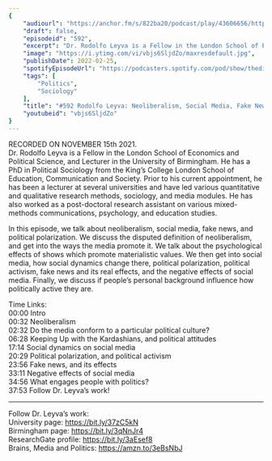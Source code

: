 ```yaml
---
{
	"audiourl": "https://anchor.fm/s/822ba20/podcast/play/43606656/https%3A%2F%2Fd3ctxlq1ktw2nl.cloudfront.net%2Fstaging%2F2021-10-19%2Fa4100f13-20a5-1dc8-3933-efac5691ab4d.m4a",
	"draft": false,
	"episodeid": "592",
	"excerpt": "Dr. Rodolfo Leyva is a Fellow in the London School of Economics and Political Science, and Lecturer in the University of Birmingham. He has a PhD in Political Sociology from the King’s College London School of Education, Communication and Society. Prior to his current appointment, he has been a lecturer at several universities and have led various quantitative and qualitative research methods, sociology, and media modules. He has also worked as a post-doctoral research assistant on various mixed-methods communications, psychology, and education studies.",
	"image": "https://i.ytimg.com/vi/vbjs6SljdZo/maxresdefault.jpg",
	"publishDate": 2022-02-25,
	"spotifyEpisodeUrl": "https://podcasters.spotify.com/pod/show/thedissenter/episodes/592-Rodolfo-Leyva-Neoliberalism--Social-Media--Fake-News--and-Political-Polarization-e1ah960",
	"tags": [
		"Politics",
		"Sociology"
	],
	"title": "#592 Rodolfo Leyva: Neoliberalism, Social Media, Fake News, and Political Polarization",
	"youtubeid": "vbjs6SljdZo"
}
---
```

RECORDED ON NOVEMBER 15th 2021.  
Dr. Rodolfo Leyva is a Fellow in the London School of Economics and Political Science, and Lecturer in the University of Birmingham. He has a PhD in Political Sociology from the King’s College London School of Education, Communication and Society. Prior to his current appointment, he has been a lecturer at several universities and have led various quantitative and qualitative research methods, sociology, and media modules. He has also worked as a post-doctoral research assistant on various mixed-methods communications, psychology, and education studies.

In this episode, we talk about neoliberalism, social media, fake news, and political polarization. We discuss the disputed definition of neoliberalism, and get into the ways the media promote it. We talk about the psychological effects of shows which promote materialistic values. We then get into social media, how social dynamics change there, political polarization, political activism, fake news and its real effects, and the negative effects of social media. Finally, we discuss if people’s personal background influence how politically active they are.

Time Links:  
<time>00:00</time> Intro  
<time>00:32</time> Neoliberalism  
<time>02:32</time> Do the media conform to a particular political culture?  
<time>06:28</time> Keeping Up with the Kardashians, and political attitudes  
<time>17:14</time> Social dynamics on social media  
<time>20:29</time> Political polarization, and political activism  
<time>23:56</time> Fake news, and its effects  
<time>33:11</time> Negative effects of social media  
<time>34:56</time> What engages people with politics?  
<time>37:53</time> Follow Dr. Leyva’s work!

---

Follow Dr. Leyva’s work:  
University page: https://bit.ly/37zC5kN  
Birmingham page: https://bit.ly/3qNnJr4  
ResearchGate profile: https://bit.ly/3aEsef8  
Brains, Media and Politics: https://amzn.to/3eBsNbJ
